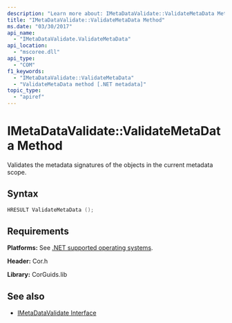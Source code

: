 ```yaml
---
description: "Learn more about: IMetaDataValidate::ValidateMetaData Method"
title: "IMetaDataValidate::ValidateMetaData Method"
ms.date: "03/30/2017"
api_name:
  - "IMetaDataValidate.ValidateMetaData"
api_location:
  - "mscoree.dll"
api_type:
  - "COM"
f1_keywords:
  - "IMetaDataValidate::ValidateMetaData"
  - "ValidateMetaData method [.NET metadata]"
topic_type:
  - "apiref"
---
```

# IMetaDataValidate::ValidateMetaData Method

Validates the metadata signatures of the objects in the current metadata scope.

## Syntax

```cpp
HRESULT ValidateMetaData ();
```

## Requirements

 **Platforms:** See [.NET supported operating systems](https://github.com/dotnet/core/blob/main/os-lifecycle-policy.md).

 **Header:** Cor.h

 **Library:** CorGuids.lib

## See also

- [IMetaDataValidate Interface](imetadatavalidate-interface.md)
